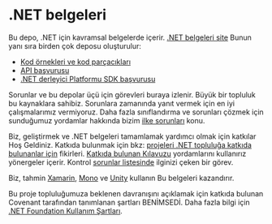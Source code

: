 # <a name="net-docs"></a>.NET belgeleri

Bu depo, .NET için kavramsal belgelerde içerir. [.NET belgeleri site](https://docs.microsoft.com/dotnet) Bunun yanı sıra birden çok deposu oluşturulur:

- [Kod örnekleri ve kod parçacıkları](https://github.com/dotnet/samples)
- [API başvurusu](https://github.com/dotnet/dotnet-api-docs)
- [.NET derleyici Platformu SDK başvurusu](https://github.com/dotnet/roslyn-api-docs)

Sorunlar ve bu depolar üçü için görevleri buraya izlenir. Büyük bir topluluk bu kaynaklara sahibiz. Sorunlara zamanında yanıt vermek için en iyi çalışmalarımız vermiyoruz. Daha fazla sınıflandırma ve sorunları çözmek için sunduğumuz yordamlar hakkında bizim [ilke sorunları](issues-policy.md) konu.

Biz, geliştirmek ve .NET belgeleri tamamlamak yardımcı olmak için katkılar Hoş Geldiniz. Katkıda bulunmak için bkz: [projeleri .NET topluluğa katkıda bulunanlar için](https://github.com/dotnet/docs/projects/35) fikirleri. [Katkıda bulunan Kılavuzu](CONTRIBUTING.md) yordamlarını kullanırız yönergeler içerir. Kontrol [sorunlar listesinde](https://github.com/dotnet/docs/issues) ilginizi çeken bir görev.

Biz, tahmin [Xamarin](https://docs.microsoft.com/xamarin), [Mono](http://docs.go-mono.com/?link=root%3a%2fclasslib) ve [Unity](http://docs.unity3d.com/Manual/index.html) kullanın Bu belgeleri kazandırır.

Bu proje topluluğumuza beklenen davranışını açıklamak için katkıda bulunan Covenant tarafından tanımlanan şartları BENİMSEDİ.
Daha fazla bilgi için [.NET Foundation Kullanım Şartları](https://dotnetfoundation.org/code-of-conduct).
